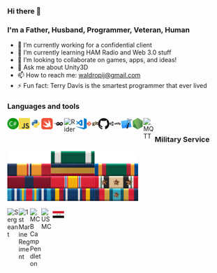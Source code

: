 ### Hi there 👋

### I'm a Father, Husband, Programmer, Veteran, Human

- 🔭 I’m currently working for a confidential client
- 🌱 I’m currently learning HAM Radio and Web 3.0 stuff
- 👯 I’m looking to collaborate on games, apps, and ideas!
- 💬 Ask me about Unity3D
- 📫 How to reach me: waldropij@gmail.com
- ⚡ Fun fact: Terry Davis is the smartest programmer that ever lived

### Languages and tools

<img align="left" alt="C#" width="26px" src="https://raw.githubusercontent.com/github/explore/80688e429a7d4ef2fca1e82350fe8e3517d3494d/topics/csharp/csharp.png" />

<img align="left" alt="JavaScript" width="26px" src="https://raw.githubusercontent.com/github/explore/80688e429a7d4ef2fca1e82350fe8e3517d3494d/topics/javascript/javascript.png" /> 

<img align="left" alt="Python" width="26px" src="https://raw.githubusercontent.com/github/explore/80688e429a7d4ef2fca1e82350fe8e3517d3494d/topics/python/python.png" />

<img align="left" alt="Swift" width="26px" src="https://raw.githubusercontent.com/github/explore/80688e429a7d4ef2fca1e82350fe8e3517d3494d/topics/swift/swift.png" />

<img align="left" alt="Go" width="26px" src="https://raw.githubusercontent.com/github/explore/80688e429a7d4ef2fca1e82350fe8e3517d3494d/topics/go/go.png" /> 

<img align="left" alt="Rider" width="26px" src="https://codeopinion.com/wp-content/uploads/2017/08/logo.png" />

<img align="left" alt="Visual Studio Code" width="26px" src="https://raw.githubusercontent.com/github/explore/80688e429a7d4ef2fca1e82350fe8e3517d3494d/topics/visual-studio-code/visual-studio-code.png" />

<img align="left" alt="Git" width="26px" src="https://raw.githubusercontent.com/github/explore/80688e429a7d4ef2fca1e82350fe8e3517d3494d/topics/git/git.png"/>
<img align="left" alt="GitHub" width="26px" src="https://raw.githubusercontent.com/github/explore/78df643247d429f6cc873026c0622819ad797942/topics/github/github.png" />

<img align="left" alt="Unity" width="26px" src="https://raw.githubusercontent.com/github/explore/80688e429a7d4ef2fca1e82350fe8e3517d3494d/topics/unity/unity.png" />

<img align="left" alt="Xcode" width="26px" src="https://raw.githubusercontent.com/github/explore/80688e429a7d4ef2fca1e82350fe8e3517d3494d/topics/xcode/xcode.png" />

<img align="left" alt="Node.js" width="26px" src="https://raw.githubusercontent.com/github/explore/80688e429a7d4ef2fca1e82350fe8e3517d3494d/topics/nodejs/nodejs.png" />

<img align="left" alt="MQTT" width="26px" src="https://www.gta.ufrj.br/ensino/eel878/redes1-2018-1/trabalhos-vf/mqtt/images/mqtt-logo.png" />

</br>

### Military Service

<img alt="Military Awards" width="300px" src="https://github.com/ianwaldrop/ianwaldrop/blob/master/media/images/ribbons.png" />
<p>
<img align="left" alt="Sergeant" width="26px" src="https://github.com/ianwaldrop/ianwaldrop/blob/master/media/media/images/e5.png" />
<img align="left" alt="1st Marine Regiment" width="26px" src="https://github.com/ianwaldrop/ianwaldrop/blob/master/media/media/images/1div1mar.png" />
<img align="left" alt="MCB Camp Pendleton" width="26px" src="https://github.com/ianwaldrop/ianwaldrop/blob/master/media/media/images/mcb-pendleton.png" />
<img align="left" alt="USMC" width="26px" src="https://github.com/ianwaldrop/ianwaldrop/blob/master/media/media/images/usmc.png" />
<p>
<img align="left" alt="Iraq" width="26px" src="https://github.com/ianwaldrop/ianwaldrop/blob/master/media/images/iraq-flag.png" />


[linkedin]: https://www.linkedin.com/in/iwaldrop/
